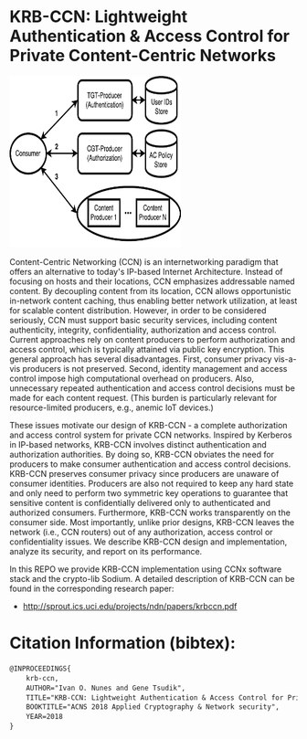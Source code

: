 # KRB-CCN: Lightweight Authentication & Access Control for Private Content-Centric Networks

<img src="./KRB-CCN.pdf" width="300" height="300">

Content-Centric Networking (CCN) is an internetworking paradigm that offers an alternative to today's IP-based Internet Architecture. Instead of focusing on hosts and their locations, CCN emphasizes addressable named content. By decoupling content from its location, CCN allows opportunistic in-network content caching, thus enabling better network utilization, at least for scalable content distribution. However, in order to be considered seriously, CCN must support basic security services, including content authenticity, integrity, confidentiality, authorization and access control. Current approaches rely on content producers to perform authorization and access control, which is typically attained via public key encryption. This general approach has several disadvantages. First, consumer privacy vis-a-vis producers is not preserved. Second, identity management and access control impose high computational overhead on producers. Also, unnecessary repeated authentication and access control decisions must be made for each content request. (This burden is particularly relevant for resource-limited producers, e.g., anemic IoT devices.)

These issues motivate our design of KRB-CCN - a complete authorization and access control system for private CCN networks. Inspired by Kerberos in IP-based networks, KRB-CCN involves distinct authentication and authorization authorities. By doing so, KRB-CCN obviates the need for producers to make consumer authentication and access control decisions. KRB-CCN preserves consumer privacy since producers are unaware of consumer identities. Producers are also not required to keep any hard state and only need to perform two symmetric key operations to guarantee that sensitive content is confidentially delivered only to authenticated and authorized consumers. Furthermore, KRB-CCN works transparently on the consumer side. Most importantly, unlike prior designs, KRB-CCN leaves the network (i.e., CCN routers) out of any authorization, access control or confidentiality issues. We describe KRB-CCN design and implementation, analyze its security, and report on its performance.

In this REPO we provide KRB-CCN implementation using CCNx software stack and the crypto-lib Sodium.
A detailed description of KRB-CCN can be found in the corresponding research paper:

- http://sprout.ics.uci.edu/projects/ndn/papers/krbccn.pdf

# Citation Information (bibtex): 
```latex
@INPROCEEDINGS{
    krb-ccn,
    AUTHOR="Ivan O. Nunes and Gene Tsudik",
    TITLE="KRB-CCN: Lightweight Authentication & Access Control for Private Content-Centric Networks",
    BOOKTITLE="ACNS 2018 Applied Cryptography & Network security",
    YEAR=2018
}
```

